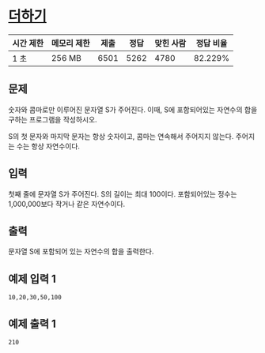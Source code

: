 # [더하기](https://www.acmicpc.net/problem/10822)

| 시간 제한 | 메모리 제한 | 제출 | 정답 | 맞힌 사람 | 정답 비율 |
| --- | --- | --- | --- | --- | --- |
| 1 초 | 256 MB | 6501 | 5262 | 4780 | 82.229% |

## 문제

숫자와 콤마로만 이루어진 문자열 S가 주어진다. 이때, S에 포함되어있는 자연수의 합을 구하는 프로그램을 작성하시오.

S의 첫 문자와 마지막 문자는 항상 숫자이고, 콤마는 연속해서 주어지지 않는다. 주어지는 수는 항상 자연수이다.

## 입력

첫째 줄에 문자열 S가 주어진다. S의 길이는 최대 100이다. 포함되어있는 정수는 1,000,000보다 작거나 같은 자연수이다.

## 출력

문자열 S에 포함되어 있는 자연수의 합을 출력한다.

## 예제 입력 1

```
10,20,30,50,100

```

## 예제 출력 1

```
210
```
